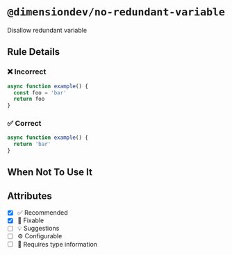 <!-- begin title -->

# `@dimensiondev/no-redundant-variable`

Disallow redundant variable

<!-- end title -->

## Rule Details

### :x: Incorrect

```ts
async function example() {
  const foo = 'bar'
  return foo
}
```

### :white_check_mark: Correct

```ts
async function example() {
  return 'bar'
}
```

## When Not To Use It

## Attributes

<!-- begin attributes -->

- [x] :white_check_mark: Recommended
- [x] :wrench: Fixable
- [ ] :bulb: Suggestions
- [ ] :gear: Configurable
- [ ] :thought_balloon: Requires type information

<!-- end attributes -->
